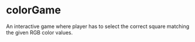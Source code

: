 # colorGame

An interactive game where player has to select the correct square matching the given RGB color values. 
